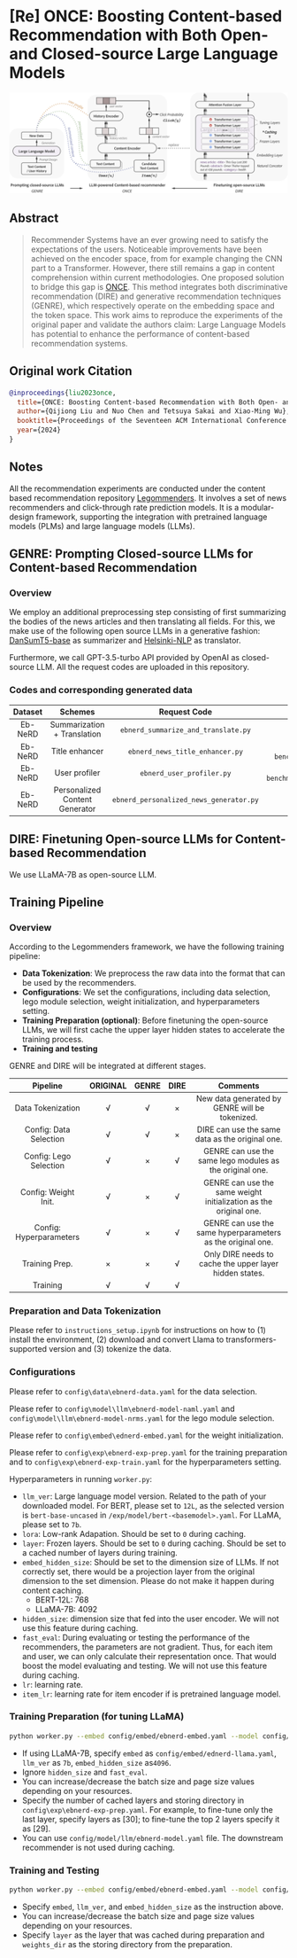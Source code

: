 # [Re] ONCE: Boosting Content-based Recommendation with Both Open- and Closed-source Large Language Models

![ONCE](assets/ONCE.png)

## Abstract

> Recommender Systems have an ever growing need to satisfy the expectations of the users. Noticeable improvements have been achieved on the encoder space, from for example changing the CNN part to a Transformer. However, there still remains a gap in content comprehension within current methodologies. One proposed solution to bridge this gap is [ONCE](https://arxiv.org/abs/2305.06566). This method integrates both discriminative recommendation (DIRE) and generative recommendation techniques (GENRE), which respectively operate on the embedding space and the token space. This work aims to reproduce the experiments of the original paper and validate the authors claim: Large Language Models has potential to enhance the performance of content-based recommendation systems. 

## Original work Citation

```bibtex
@inproceedings{liu2023once,
  title={ONCE: Boosting Content-based Recommendation with Both Open- and Closed-source Large Language Models},
  author={Qijiong Liu and Nuo Chen and Tetsuya Sakai and Xiao-Ming Wu},
  booktitle={Proceedings of the Seventeen ACM International Conference on Web Search and Data Mining},
  year={2024}
}
```

## Notes

All the recommendation experiments are conducted under the content based recommendation repository [Legommenders](https://github.com/Jyonn/Legommenders).
It involves a set of news recommenders and click-through rate prediction models.
It is a modular-design framework, supporting the integration with pretrained language models (PLMs) and large language models (LLMs).


## GENRE: Prompting Closed-source LLMs for Content-based Recommendation

### Overview

We employ an additional preprocessing step consisting of first summarizing the bodies of the news articles and then translating all fields. For this, we make use of the following open source LLMs in a generative fashion: [DanSumT5-base](https://huggingface.co/Danish-summarisation/DanSumT5-base) as summarizer and [Helsinki-NLP](https://huggingface.co/Helsinki-NLP/opus-mt-da-en) as translator.

Furthermore, we call GPT-3.5-turbo API provided by OpenAI as closed-source LLM. All the request codes are uploaded in this repository.

### Codes and corresponding generated data

|  Dataset  |            Schemes             |           Request Code           |                            Updated data                            |
|:---------:|:------------------------------:|:--------------------------------:|:--------------------------------------------------------------------:|
|   Eb-NeRD |       Summarization + Translation       |       `ebnerd_summarize_and_translate.py`       |                   `ebnerd-benchmark\data\ebnerd_small\preprocessed.parquet`                   |
|   Eb-NeRD |       Title enhancer           |       `ebnerd_news_title_enhancer.py`       |                `ebnerd-benchmark\data\ebnerd_small\preprocessed_and_title_enhanced.parquet`                    |
|   Eb-NeRD |       User profiler            |       `ebnerd_user_profiler.py`       |                   `ebnerd-benchmark\data\ebnerd_small\train\behaviors_with_user_interests.parquet`                    |
|   Eb-NeRD |       Personalized Content Generator       |       `ebnerd_personalized_news_generator.py`       |                   -                   |

## DIRE: Finetuning Open-source LLMs for Content-based Recommendation

We use LLaMA-7B as open-source LLM.

## Training Pipeline

### Overview

According to the Legommenders framework, we have the following training pipeline:

- **Data Tokenization**: We preprocess the raw data into the format that can be used by the recommenders.
- **Configurations**: We set the configurations, including data selection, lego module selection, weight initialization, and hyperparameters setting. 
- **Training Preparation (optional)**: Before finetuning the open-source LLMs, we will first cache the upper layer hidden states to accelerate the training process.
- **Training and testing**

GENRE and DIRE will be integrated at different stages.

|        Pipeline         | ORIGINAL | GENRE | DIRE |                             Comments                              |
|:-----------------------:|:--------:|:-----:|:----:|:-----------------------------------------------------------------:|
|    Data Tokenization    |    √     |   √   |  ×   |          New data generated by GENRE will be tokenized.           | 
| Config: Data Selection  |    √     |   √   |  ×   |          DIRE can use the same data as the original one.          |
| Config: Lego Selection  |    √     |   ×   |  √   |     GENRE can use the same lego modules as the original one.      |
|  Config: Weight Init.   |    √     |   ×   |  √   | GENRE can use the same weight initialization as the original one. |
| Config: Hyperparameters |    √     |   ×   |  √   |    GENRE can use the same hyperparameters as the original one.    |
|     Training Prep.      |    ×     |   ×   |  √   |      Only DIRE needs to cache the upper layer hidden states.      |
|        Training         |    √     |   √   |  √   |                                                                   |

### Preparation and Data Tokenization

Please refer to `instructions_setup.ipynb` for instructions on how to (1) install the environment, (2) download and convert Llama to transformers-supported version and (3) tokenize the data.

### Configurations

Please refer to `config\data\ebnerd-data.yaml` for the data selection.

Please refer to `config\model\llm\ebnerd-model-naml.yaml` and `config\model\llm\ebnerd-model-nrms.yaml` for the lego module selection.

Please refer to `config\embed\ednerd-embed.yaml` for the weight initialization.

Please refer to `config\exp\ebnerd-exp-prep.yaml` for the training preparation and to `config\exp\ebnerd-exp-train.yaml` for the hyperparameters setting.


Hyperparameters in running `worker.py`:
- `llm_ver`: Large language model version. Related to the path of your downloaded model. For BERT, please set to `12L`, as the selected version is `bert-base-uncased` in `/exp/model/bert-<basemodel>.yaml`. For LLaMA, please set to `7b`. 
- `lora`: Low-rank Adapation. Should be set to `0` during caching.
- `layer`: Frozen layers. Should be set to `0` during caching. Should be set to a cached number of layers during training.
- `embed_hidden_size`: Should be set to the dimension size of LLMs. If not correctly set, there would be a projection layer from the original dimension to the set dimension. Please do not make it happen during content caching.
  - BERT-12L: 768
  - LLaMA-7B: 4092
- `hidden_size`: dimension size that fed into the user encoder. We will not use this feature during caching.
- `fast_eval`: During evaluating or testing the performance of the recommenders, the parameters are not gradient. Thus, for each item and user, we can only calculate their representation once. That would boost the model evaluating and testing. We will not use this feature during caching.
- `lr`: learning rate.
- `item_lr`: learning rate for item encoder if is pretrained language model.

### Training Preparation (for tuning LLaMA)

```bash
python worker.py --embed config/embed/ebnerd-embed.yaml --model config/model/llm/ebnerd-model-naml.yaml --exp config/exp/ebnerd-exp-prep.yaml --data config/data/ebnerd-data.yaml --version small --llm_ver 7b --hidden_size 64 --layer 0 --lora 0 --fast_eval 0 --embed_hidden_size 4096 --batch_size 16 --page_size 16
```

- If using LLaMA-7B, specify `embed` as `config/embed/ednerd-llama.yaml`, `llm_ver` as `7b`, `embed_hidden_size` as`4096`. 
- Ignore `hidden_size` and `fast_eval`.
- You can increase/decrease the batch size and page size values depending on your resources.
- Specify the number of cached layers and storing directory in `config\exp\ebnerd-exp-prep.yaml`. For example, to fine-tune only the last layer, specify layers as [30]; to fine-tune the top 2 layers specify it as [29].
- You can use `config/model/llm/ebnerd-model.yaml` file. The downstream recommender is not used during caching.

### Training and Testing

```bash
python worker.py --embed config/embed/ebnerd-embed.yaml --model config/model/llm/ebnerd-model-naml.yaml --exp config/exp/ebnerd-exp-train.yaml --data config/data/ebnerd-data.yaml --version small --llm_ver 7b --hidden_size 64 --layer 30 --lora 0 --fast_eval 0 --embed_hidden_size 4096 --batch_size 16 --page_size 16
```

- Specify `embed`, `llm_ver`, and `embed_hidden_size` as the instruction above.
- You can increase/decrease the batch size and page size values depending on your resources.
- Specify `layer` as the layer that was cached during preparation and `weights_dir` as the storing directory from the preparation.
